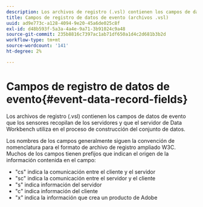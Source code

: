 ```yaml
---
description: Los archivos de registro (.vsl) contienen los campos de datos de evento que los sensores recopilan de los servidores y que el servidor de Data Workbench utiliza en el proceso de construcción del conjunto de datos.
title: Campos de registro de datos de evento (archivos .vsl)
uuid: ad9e773c-a128-4094-9e20-45a6de025c8f
exl-id: d48b593f-5a3a-4a4e-9a71-3b91024c9a48
source-git-commit: 235b8816c7397ac1ab71df650a1d4c2d681b3b2d
workflow-type: tm+mt
source-wordcount: '141'
ht-degree: 2%

---
```


# Campos de registro de datos de evento{#event-data-record-fields}

Los archivos de registro (.vsl) contienen los campos de datos de evento que los sensores recopilan de los servidores y que el servidor de Data Workbench utiliza en el proceso de construcción del conjunto de datos.

Los nombres de los campos generalmente siguen la convención de nomenclatura para el formato de archivo de registro ampliado W3C. Muchos de los campos tienen prefijos que indican el origen de la información contenida en el campo:

* &quot;cs&quot; indica la comunicación entre el cliente y el servidor
* &quot;sc&quot; indica la comunicación entre el servidor y el cliente
* &quot;s&quot; indica información del servidor
* &quot;c&quot; indica información del cliente
* &quot;x&quot; indica la información que crea un producto de Adobe
